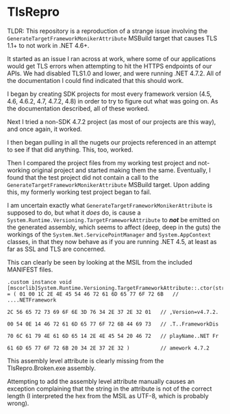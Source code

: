 # TlsRepro

TLDR: This repository is a reproduction of a strange issue involving the `GenerateTargetFrameworkMonikerAttribute` MSBuild target that causes TLS 1.1+ to not work in .NET 4.6+.

It started as an issue I ran across at work, where some of our applications would get TLS errors when attempting to hit the HTTPS endpoints of our APIs. We had disabled TLS1.0 and lower, and were running .NET 4.7.2. All of the documentation I could find indicated that this should work.

I began by creating SDK projects for most every framework version (4.5, 4.6, 4.6.2, 4.7, 4.7.2, 4.8) in order to try to figure out what was going on. As the documentation described, all of these worked.

Next I tried a non-SDK 4.7.2 project (as most of our projects are this way), and once again, it worked.

I then began pulling in all the nugets our projects referenced in an attempt to see if that did anything. This, too, worked.

Then I compared the project files from my working test project and not-working original project and started making them the same. Eventually, I found that the test project did not contain a call to the `GenerateTargetFrameworkMonikerAttribute` MSBuild target. Upon adding this, my formerly working test project began to fail.

I am uncertain exactly what `GenerateTargetFrameworkMonikerAttribute` is supposed to do, but what it *does* do, is cause a `System.Runtime.Versioning.TargetFrameworkAttribute` to ***not*** be emitted on the generated assembly, which seems to affect (deep, deep in the guts) the workings of the `System.Net.ServicePointManager` and `System.AppContext` classes, in that they now behave as if you are running .NET 4.5, at least as far as SSL and TLS are concerned.

This can clearly be seen by looking at the MSIL from the included MANIFEST files.

```
.custom instance void [mscorlib]System.Runtime.Versioning.TargetFrameworkAttribute::.ctor(string) = ( 01 00 1C 2E 4E 45 54 46 72 61 6D 65 77 6F 72 6B   // ....NETFramework
                                                                                                      2C 56 65 72 73 69 6F 6E 3D 76 34 2E 37 2E 32 01   // ,Version=v4.7.2.
                                                                                                      00 54 0E 14 46 72 61 6D 65 77 6F 72 6B 44 69 73   // .T..FrameworkDis
                                                                                                      70 6C 61 79 4E 61 6D 65 14 2E 4E 45 54 20 46 72   // playName..NET Fr
                                                                                                      61 6D 65 77 6F 72 6B 20 34 2E 37 2E 32 )          // amework 4.7.2
```

This assembly level attribute is clearly missing from the TlsRepro.Broken.exe assembly.

Attempting to add the assembly level attribute manually causes an exception complaining that the string in the attribute is not of the correct length (I interpreted the hex from the MSIL as UTF-8, which is probably wrong).
